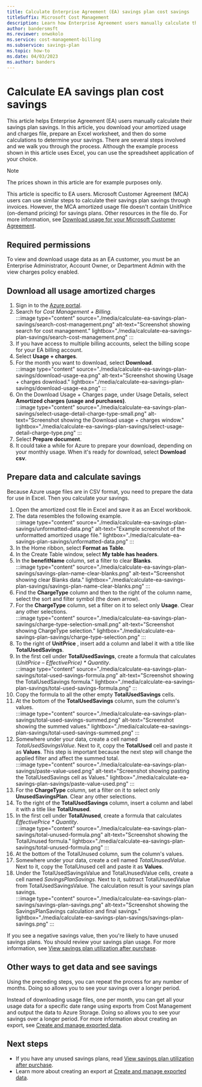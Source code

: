 ```yaml
---
title: Calculate Enterprise Agreement (EA) savings plan cost savings
titleSuffix: Microsoft Cost Management
description: Learn how Enterprise Agreement users manually calculate their savings plan savings.
author: bandersmsft
ms.reviewer: onwokolo
ms.service: cost-management-billing
ms.subservice: savings-plan
ms.topic: how-to
ms.date: 04/03/2023
ms.author: banders
---
```


# Calculate EA savings plan cost savings

This article helps Enterprise Agreement (EA) users manually calculate their savings plan savings. In this article, you download your amortized usage and charges file, prepare an Excel worksheet, and then do some calculations to determine your savings. There are several steps involved and we walk you through the process. Although the example process shown in this article uses Excel, you can use the spreadsheet application of your choice.

> [!NOTE]
> The prices shown in this article are for example purposes only.

This article is specific to EA users. Microsoft Customer Agreement (MCA) users can use similar steps to calculate their savings plan savings through invoices. However, the MCA amortized usage file doesn't contain UnitPrice (on-demand pricing) for savings plans. Other resources in the file do. For more information, see [Download usage for your Microsoft Customer Agreement](../savings-plan/utilization-cost-reports.md).

## Required permissions

To view and download usage data as an EA customer, you must be an Enterprise Administrator, Account Owner, or Department Admin with the view charges policy enabled.

## Download all usage amortized charges

1. Sign in to the [Azure portal](https://portal.azure.com/).
2. Search for _Cost Management + Billing_.  
    :::image type="content" source="./media/calculate-ea-savings-plan-savings/search-cost-management.png" alt-text="Screenshot showing search for cost management." lightbox="./media/calculate-ea-savings-plan-savings/search-cost-management.png" :::
3. If you have access to multiple billing accounts, select the billing scope for your EA billing account.
4. Select **Usage + charges**.
5. For the month you want to download, select **Download**.  
    :::image type="content" source="./media/calculate-ea-savings-plan-savings/download-usage-ea.png" alt-text="Screenshot showing Usage + charges download." lightbox="./media/calculate-ea-savings-plan-savings/download-usage-ea.png" :::
6. On the Download Usage + Charges page, under Usage Details, select **Amortized charges (usage and purchases)**.  
    :::image type="content" source="./media/calculate-ea-savings-plan-savings/select-usage-detail-charge-type-small.png" alt-text="Screenshot showing the Download usage + charges window." lightbox="./media/calculate-ea-savings-plan-savings/select-usage-detail-charge-type.png" :::
7. Select **Prepare document**.
8. It could take a while for Azure to prepare your download, depending on your monthly usage. When it's ready for download, select **Download csv**.

## Prepare data and calculate savings

Because Azure usage files are in CSV format, you need to prepare the data for use in Excel. Then you calculate your savings.

1. Open the amortized cost file in Excel and save it as an Excel workbook.
2. The data resembles the following example.  
    :::image type="content" source="./media/calculate-ea-savings-plan-savings/unformatted-data.png" alt-text="Example screenshot of the unformatted amortized usage file." lightbox="./media/calculate-ea-savings-plan-savings/unformatted-data.png" :::
3. In the Home ribbon, select **Format as Table**.
4. In the Create Table window, select **My table has headers**.
5. In the **benefitName** column, set a filter to clear **Blanks**.  
    :::image type="content" source="./media/calculate-ea-savings-plan-savings/savings-plan-name-clear-blanks.png" alt-text="Screenshot showing clear Blanks data." lightbox="./media/calculate-ea-savings-plan-savings/savings-plan-name-clear-blanks.png" :::
6. Find the **ChargeType** column and then to the right of the column name, select the sort and filter symbol (the down arrow).
7. For the **ChargeType** column, set a filter on it to select only **Usage**. Clear any other selections.  
    :::image type="content" source="./media/calculate-ea-savings-plan-savings/charge-type-selection-small.png" alt-text="Screenshot showing ChargeType selection." lightbox="./media/calculate-ea-savings-plan-savings/charge-type-selection.png" :::
8. To the right of **UnitPrice** , insert add a column and label it with a title like **TotalUsedSavings**.
9. In the first cell under **TotalUsedSavings**, create a formula that calculates (_UnitPrice – EffectivePrice) \* Quantity_.  
    :::image type="content" source="./media/calculate-ea-savings-plan-savings/total-used-savings-formula.png" alt-text="Screenshot showing the TotalUsedSavings formula." lightbox="./media/calculate-ea-savings-plan-savings/total-used-savings-formula.png" :::
10. Copy the formula to all the other empty **TotalUsedSavings** cells.
11. At the bottom of the **TotalUsedSavings** column, sum the column's values.  
    :::image type="content" source="./media/calculate-ea-savings-plan-savings/total-used-savings-summed.png" alt-text="Screenshot showing the summed values." lightbox="./media/calculate-ea-savings-plan-savings/total-used-savings-summed.png" :::
12. Somewhere under your data, create a cell named _TotalUsedSavingsValue_. Next to it, copy the **TotalUsed** cell and paste it as **Values**. This step is important because the next step will change the applied filter and affect the summed total.  
    :::image type="content" source="./media/calculate-ea-savings-plan-savings/paste-value-used.png" alt-text="Screenshot showing pasting the TotalUsedSavings cell as Values." lightbox="./media/calculate-ea-savings-plan-savings/paste-value-used.png" :::
13. For the **ChargeType** column, set a filter on it to select only **UnusedSavingsPlan**. Clear any other selections.
14. To the right of the **TotalUsedSavings** column, insert a column and label it with a title like **TotalUnused**.
15. In the first cell under **TotalUnused**, create a formula that calculates _EffectivePrice \* Quantity_.  
    :::image type="content" source="./media/calculate-ea-savings-plan-savings/total-unused-formula.png" alt-text="Screenshot showing the TotalUnused formula." lightbox="./media/calculate-ea-savings-plan-savings/total-unused-formula.png" :::
16. At the bottom of the TotalUnused column, sum the column's values.
17. Somewhere under your data, create a cell named _TotalUnusedValue_. Next to it, copy the TotalUnused cell and paste it as **Values**.
18. Under the TotalUsedSavingsValue and TotalUnusedValue cells, create a cell named _SavingsPlanSavings_. Next to it, subtract TotalUnusedValue from TotalUsedSavingsValue. The calculation result is your savings plan savings.  
    :::image type="content" source="./media/calculate-ea-savings-plan-savings/savings-plan-savings.png" alt-text="Screenshot showing the SavingsPlanSavings calculation and final savings." lightbox="./media/calculate-ea-savings-plan-savings/savings-plan-savings.png" :::

If you see a negative savings value, then you're likely to have  unused savings plans. You should review your savings plan usage. For more information, see [View savings plan utilization after purchase](view-utilization.md).

## Other ways to get data and see savings

Using the preceding steps, you can repeat the process for any number of months. Doing so allows you to see your savings over a longer period.

Instead of downloading usage files, one per month, you can get all your usage data for a specific date range using exports from Cost Management and output the data to Azure Storage. Doing so allows you to see your savings over a longer period. For more information about creating an export, see [Create and manage exported data](../costs/tutorial-export-acm-data.md).

## Next steps

- If you have any unused savings plans, read [View savings plan utilization after purchase](view-utilization.md).
- Learn more about creating an export at [Create and manage exported data](../costs/tutorial-export-acm-data.md).